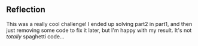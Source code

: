 ## Reflection

This was a really cool challenge! I ended up solving part2 in part1, and then just removing some code to fix it later, but I'm happy with my result. It's not *totally* spaghetti code...